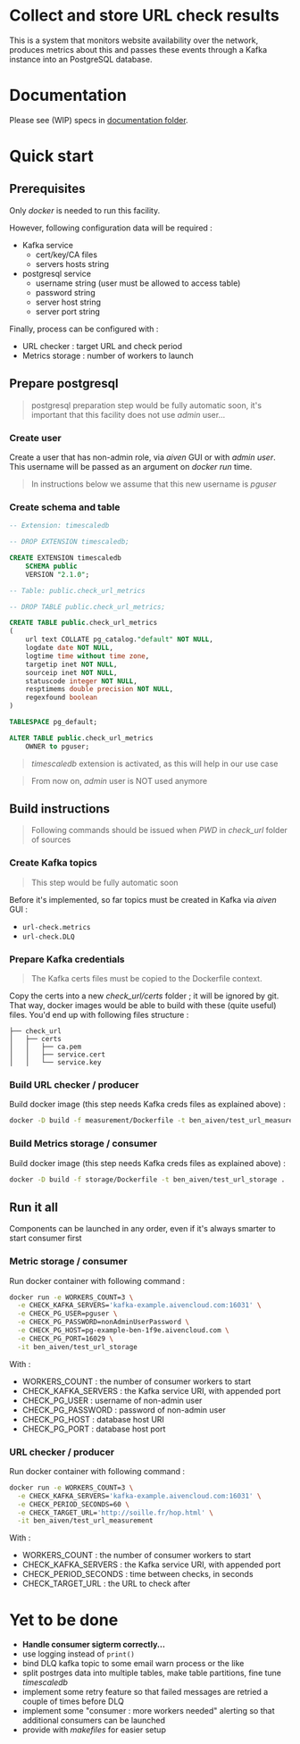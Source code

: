 # Collect and store URL check results
This is a system that monitors website availability over the network, produces metrics about this and passes these events through a Kafka instance into an PostgreSQL database.

# Documentation
Please see (WIP) specs in [documentation folder](documentation/README.md).

# Quick start
## Prerequisites
Only *docker* is needed to run this facility.

However, following configuration data will be required :
- Kafka  service
  - cert/key/CA files
  - servers hosts string
- postgresql service
  - username string (user must be allowed to access table)
  - password string
  - server host string
  - server port string

Finally, process can be configured with :
- URL checker : target URL and check period
- Metrics storage : number of workers to launch
## Prepare postgresql
> postgresql preparation step would be fully automatic soon, it's important that this facility does not use *admin* user...   
>   
### Create user
Create a user that has non-admin role, via *aiven* GUI or with *admin user*.      
This username will be passed as an argument on *docker run* time.   

> In instructions below we assume that this new username is *pguser*     

### Create schema and table
```sql
-- Extension: timescaledb

-- DROP EXTENSION timescaledb;

CREATE EXTENSION timescaledb
    SCHEMA public
    VERSION "2.1.0";

-- Table: public.check_url_metrics

-- DROP TABLE public.check_url_metrics;

CREATE TABLE public.check_url_metrics
(
    url text COLLATE pg_catalog."default" NOT NULL,
    logdate date NOT NULL,
    logtime time without time zone,
    targetip inet NOT NULL,
    sourceip inet NOT NULL,
    statuscode integer NOT NULL,
    resptimems double precision NOT NULL,
    regexfound boolean
)

TABLESPACE pg_default;

ALTER TABLE public.check_url_metrics
    OWNER to pguser;
```
> *timescaledb* extension is activated, as this will help in our use case     

> From now on, *admin* user is NOT used anymore    
>  
## Build instructions
> Following commands should be issued when _PWD_ in _check\_url_ folder of sources

### Create Kafka topics
> This step would be fully automatic soon     

Before it's implemented, so far topics must be created in Kafka via *aiven* GUI :
- `url-check.metrics`
- `url-check.DLQ`

### Prepare Kafka credentials
> The Kafka certs files must be copied to the Dockerfile context.     

Copy the certs into a new _check\_url/certs_ folder ; it will be ignored by git.    
That way, docker images would be able to build with these (quite useful) files.
You'd end up with following files structure :
```
├── check_url
│   ├── certs
│   │   ├── ca.pem
│   │   ├── service.cert
│   │   └── service.key

```
### Build URL checker / producer
Build docker image (this step needs Kafka creds files as explained above) :
```bash
docker -D build -f measurement/Dockerfile -t ben_aiven/test_url_measurement .
```

### Build Metrics storage / consumer
Build docker image (this step needs Kafka creds files as explained above) :
```bash
docker -D build -f storage/Dockerfile -t ben_aiven/test_url_storage .
```

## Run it all
Components can be launched in any order, even if it's always smarter to start consumer first
### Metric storage / consumer
Run docker container with following command :
```bash
docker run -e WORKERS_COUNT=3 \
  -e CHECK_KAFKA_SERVERS='kafka-example.aivencloud.com:16031' \
  -e CHECK_PG_USER=pguser \
  -e CHECK_PG_PASSWORD=nonAdminUserPassword \
  -e CHECK_PG_HOST=pg-example-ben-1f9e.aivencloud.com \
  -e CHECK_PG_PORT=16029 \
  -it ben_aiven/test_url_storage
```
With :
- WORKERS_COUNT :       the number of consumer workers to start
- CHECK_KAFKA_SERVERS : the Kafka service URI, with appended port
- CHECK_PG_USER :       username of non-admin user
- CHECK_PG_PASSWORD :   password of non-admin user
- CHECK_PG_HOST :       database host URI
- CHECK_PG_PORT :       database host port

### URL checker / producer
Run docker container with following command :
```bash
docker run -e WORKERS_COUNT=3 \
  -e CHECK_KAFKA_SERVERS='kafka-example.aivencloud.com:16031' \
  -e CHECK_PERIOD_SECONDS=60 \
  -e CHECK_TARGET_URL='http://soille.fr/hop.html' \
  -it ben_aiven/test_url_measurement
```
With :
- WORKERS_COUNT :         the number of consumer workers to start
- CHECK_KAFKA_SERVERS :   the Kafka service URI, with appended port
- CHECK_PERIOD_SECONDS :  time between checks, in seconds
- CHECK_TARGET_URL :      the URL to check after

# Yet to be done
- **Handle consumer sigterm correctly...**
- use logging instead of `print()`
- bind DLQ kafka topic to some email warn process or the like
- split postrges data into multiple tables, make table partitions, fine tune *timescaledb*
- implement some retry feature so that failed messages are retried a couple of times before DLQ
- implement some "consumer : more workers needed" alerting so that additional consumers can be launched
- provide with *makefiles* for easier setup